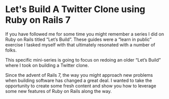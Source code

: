 # Let's Build A Twitter Clone using Ruby on Rails 7


If you have followed me for some time you might remember a series I did on Ruby on Rails titled “Let’s Build”. These guides were a “learn in public” exercise I tasked myself with that ultimately resonated with a number of folks.

This specific mini-series is going to focus on redoing an older “Let’s Build” where I took on building a Twitter clone.

Since the advent of Rails 7, the way you might approach new problems when building software has changed a great deal. I wanted to take the opportunity to create some fresh content and show you how to leverage some new features of Ruby on Rails along the way.
